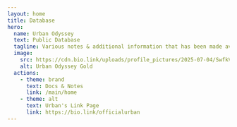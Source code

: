 ```yaml
---
layout: home
title: Database
hero:
  name: Urban Odyssey
  text: Public Database
  tagline: Various notes & additional information that has been made available to the public by Urban.
  image:
    src: https://cdn.bio.link/uploads/profile_pictures/2025-07-04/SwfkVYmIZ1hVEcD7en5yz9e3HoWA5BUm.png
    alt: Urban Odyssey Gold
  actions:
    - theme: brand
      text: Docs & Notes
      link: /main/home
    - theme: alt
      text: Urban's Link Page
      link: https://bio.link/officialurban
---
```

